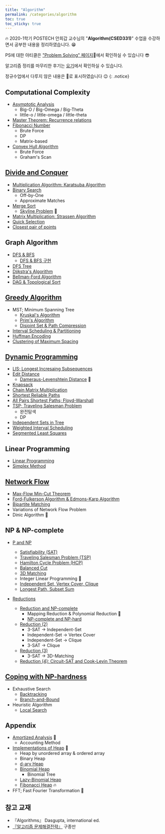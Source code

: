 ```yaml
---
title: "Algorithm"
permalink: /categories/algorithm
toc: true
toc_sticky: true
---
```


🔥 2020-1학기 POSTECH 안희갑 교수님의 "**Algorithm(CSED331)**" 수업을 수강하면서 공부한 내용을 정리하였습니다. 😁

PS에 대한 아티클은 ["Problem Solving" 페이지](/category/problem-solving)👀에서 확인하실 수 있습니다 😎

알고리즘 정리를 마무리한 후기는 [요기](/2022/05/21/end-of-algorithm-lecture)에서 확인하실 수 있습니다.

정규수업에서 다루지 않은 내용은 🎈로 표시하였습니다 😉
{: .notice}

## Computational Complexity

- [Asymptotic Analysis](/2021/05/14/asymptotic-analysis)
  - Big-O / Big-Omega / Big-Theta
  - little-o / little-omega / little-theta
- [Master Theorem: Recurrence relations](/2021/02/26/divide-and-conquer#master-theorem-recurrence-relations)
- [Fibonacci Number](/2021/05/15/fibonacci-number)
  - Brute Force
  - DP
  - Matrix-based
- [Convex Hull Algorithm](/2021/05/15/convex-hull-algorithm)
  - Brute Force
  - Graham's Scan

## [Divide and Conquer](2021/02/26/divide-and-conquer)

- [Multiplication Algorithm: Karatsuba Algorithm](2021/02/26/multiplication-algorithm)
- [Binary Search](2021/02/27/binary-search)
  - Off-by-One
  - Approximate Matches
- [Merge Sort](/2021/02/27/merge-sort)
  - [Skyline Problem](/2021/09/25/skyline-problem) 🎈
- [Matrix Multiplication: Strassen Algorithm](/2021/10/19/matrix-multiplication-strassen-algorithm)
- [Quick Selection](/2021/10/21/quick-selection)
- [Closest pair of points](/2021/10/22/closest-pair-of-points)

## Graph Algorithm

- [DFS & BFS](/2021/03/12/dfs-and-bfs)
  - [DFS & BFS 구현](/2021/03/13/dfs-and-bfs-implementation)
- [DFS Tree](/2021/03/13/dfs-tree)
- [Dijkstra's Algorithm](/2021/04/17/dijkstra-algorithm)
- [Bellman-Ford Algorithm](/2021/04/18/Bellman-Ford)
- [DAG & Topological Sort](/2021/04/19/directed-acyclic-graph)

## [Greedy Algorithm](/2021/04/19/greedy-algorithm)

- MST; Minimum Spanning Tree
  - [Kruskal's Algorithm](/2021/04/19/kruskal-and-prim-algorithm#kruskals-algorithm)
  - [Prim's Algorithm](2021/04/19/kruskal-and-prim-algorithm#prims-algorithm)
  - [Disjoint Set & Path Compression](/2021/10/26/disjoint-set-and-path-compression)
- [Interval Scheduling & Partitioning](/2021/04/20/interval-scheduling-and-partitioning)
- [Huffman Encoding](/2021/10/08/Huffman-encoding)
- [Clustering of Maximum Spacing](/2021/10/29/clustering-of-maximum-spacing)

## [Dynamic Programming](/2021/04/20/dynamic-programming)

- [LIS; Longest Incresaing Subsequences](/2021/04/20/longest-increasing-subsequences)
- [Edit Distance](/2021/04/20/edit-distanace)
  - [Dameraus-Levenshtein Distance](/2021/04/24/Damerau-Levenshtein-distance) 🎈
- [Knapsack](/2021/04/30/kanpsack)
- [Chain Matrix Multiplication](/2021/05/02/chain-matrix-multiplication)
- [Shortest Reliable Paths](/2021/06/13/shortest-reliable-paths)
- [All Pairs Shortest Paths; Floyd-Warshall](/2021/06/13/all-pairs-shortest-paths)
- [TSP; Traveling Salesman Problem](/2021/06/13/traveling-salesman-problem)
  - 완전탐색
  - DP
- [Independent Sets in Tree](/2021/07/10/independent-sets-in-tree)
- [Weighted Interval Scheduling](/2021/07/12/weighted-interval-scheduling)
- [Segmented Least Squares](/2021/07/12/segmented-least-squares)

## Linear Programming

- [Linear Programming](2021/10/30/linear-programming)
- [Simplex Method](/2021/11/16/simplex-method)

## [Network Flow](/2021/07/16/network-flow)

- [Max-Flow Min-Cut Theorem](/2021/07/16/network-flow#residual-network)
- [Ford-Fulkerson Algorithm & Edmons-Karp Algorithm](/2021/10/03/ford-fulkerson-algorithm-and-edmons-karp-algorithm)
- [Bipartite Matching](/2021/10/04/bipartite-matching)
- Variations of Network Flow Problem
- Dinic Algorithm 🎈

## NP & NP-complete

- [P and NP](/2022/01/14/P-and-NP)
  - [Satisfiability (SAT)](/2022/05/07/satisfiability)
  - [Traveling Salesman Problem (TSP)](/2021/06/13/traveling-salesman-problem)
  - [Hamilton Cycle Problem (HCP)](/2022/03/12/hamilton-cycle-problem)
  - [Balanced Cut](/2022/05/07/balanced-cut)
  - [3D Matching](/2022/05/07/3D-matching)
  - Integer Linear Programming 🎈
  - [Independent Set, Vertex Cover, Clique](/2022/05/08/independent-set-and-vertex-cover-and-clique)
  - [Longest Path, Subset Sum](/2022/05/08/longest-path-and-subset-sum)

- [Reductions](/2022/05/08/reduction-1)
  - [Reduction and NP-complete](/2022/05/08/reduction-1)
    - Mapping Reduction & Polynomial Reduction 🎈
    - [NP-complete and NP-hard](/2022/05/10/NP-complete-and-NP-hard)
  - [Reduction (2)](/2022/05/12/reduction-2)
    - 3-SAT → Independent-Set
    - Independent-Set → Vertex Cover
    - Independent-Set → Clique
    - 3-SAT → Clique
  - [Reduction (3)](/2022/05/13/reduction-3)
    - 3-SAT → 3D-Matching
  - [Reduction (4): Circuit-SAT and Cook-Levin Theorem](/2022/05/14/reduction-4)

## [Coping with NP-hardness](/2022/05/18/coping-with-np-hardness)

- Exhaustive Search
  - [Backtracking](/2022/05/19/bacaktracking)
  - [Branch-and-Bound](/2022/05/20/branch-and-bound)
- Heuristic Algorithm
  - [Local Search](/2022/05/20/local-search)

## Appendix

- [Amortized Analysis](/2021/05/08/amortized-analysis) 🎈
  - Accounting Method
- [Implementations of Heap](/2021/05/03/implementations-of-heap) 🎈
  - Heap by unordered array & ordered array
  - Binary Heap
  - [d-ary Heap](/2021/05/03/implementations-of-heap#d-ary-heap)
  - [Binomial Heap](/2021/05/03/implementations-of-heap#binomial-heap)
    - Binomial Tree
  - [Lazy-Binomial Heap](2021/05/03/implementations-of-heap#lazy-binomial-heap)
  - [Fibonacci Heap](/2021/05/03/implementations-of-heap#fibonacci-heap) 🔥
- FFT; Fast Fourier Transformation 🎈

## 참고 교재
- 『Algorithms』 Dasgupta, international ed.
- [『알고리즘 문제해결전략』](https://book.algospot.com/) 구종만
